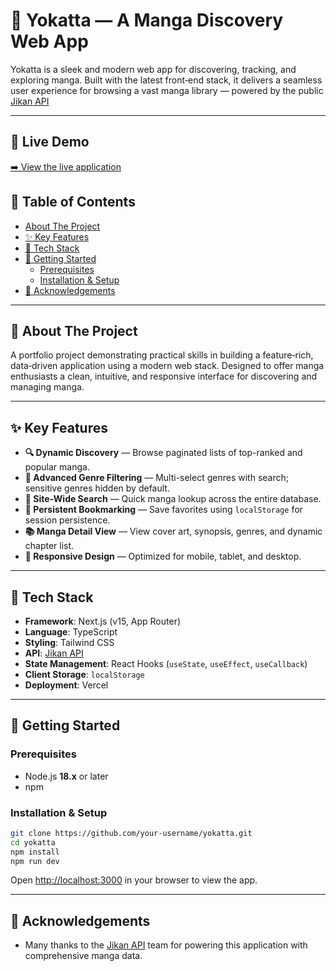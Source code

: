 
# 🌸 Yokatta — A Manga Discovery Web App

Yokatta is a sleek and modern web app for discovering, tracking, and exploring manga. Built with the latest front‑end stack, it delivers a seamless user experience for browsing a vast manga library — powered by the public 
[Jikan API](https://docs.api.jikan.moe)

---
## 🚀 Live Demo 
[➡️ View the live application](https://yokatta-discovery.vercel.app)

## 📖 Table of Contents
- [About The Project](#about-the-project)  
- [✨ Key Features](#-key-features)  
- [🧰 Tech Stack](#-tech-stack)  
- [🚀 Getting Started](#-getting-started)  
  - [Prerequisites](#prerequisites)  
  - [Installation & Setup](#installation--setup)  
- [🙏 Acknowledgements](#-acknowledgements)  

---

## 📝 About The Project

A portfolio project demonstrating practical skills in building a feature‑rich, data‑driven application using a modern web stack. Designed to offer manga enthusiasts a clean, intuitive, and responsive interface for discovering and managing manga.

---

## ✨ Key Features

- **🔍 Dynamic Discovery** — Browse paginated lists of top-ranked and popular manga.  
- **🎯 Advanced Genre Filtering** — Multi-select genres with search; sensitive genres hidden by default.  
- **🔎 Site-Wide Search** — Quick manga lookup across the entire database.  
- **📌 Persistent Bookmarking** — Save favorites using `localStorage` for session persistence.  
- **📚 Manga Detail View** — View cover art, synopsis, genres, and dynamic chapter list.  
- **📱 Responsive Design** — Optimized for mobile, tablet, and desktop.

---

## 🧰 Tech Stack

- **Framework**: Next.js (v15, App Router)  
- **Language**: TypeScript  
- **Styling**: Tailwind CSS  
- **API**: [Jikan API](https://docs.api.jikan.moe)  
- **State Management**: React Hooks (`useState`, `useEffect`, `useCallback`)  
- **Client Storage**: `localStorage`  
- **Deployment**: Vercel

---

## 🚀 Getting Started

### Prerequisites

- Node.js **18.x** or later  
- npm

### Installation & Setup

```bash
git clone https://github.com/your-username/yokatta.git
cd yokatta
npm install
npm run dev
````

Open [http://localhost:3000](http://localhost:3000) in your browser to view the app.

---

## 🙏 Acknowledgements

* Many thanks to the [Jikan API](https://docs.api.jikan.moe) team for powering this application with comprehensive manga data.

